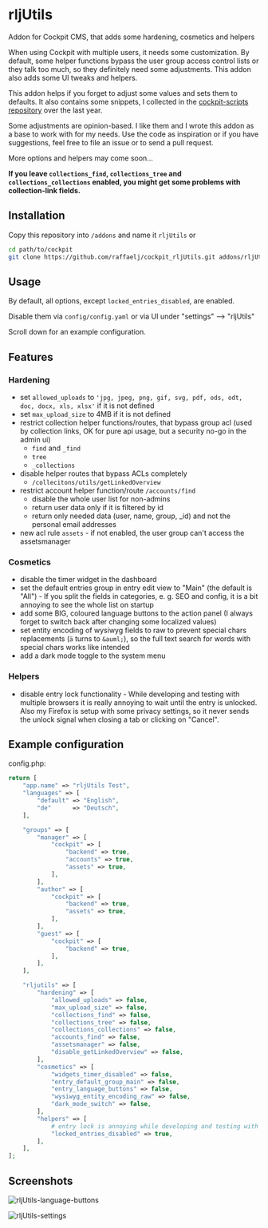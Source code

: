 # rljUtils

Addon for Cockpit CMS, that adds some hardening, cosmetics and helpers

When using Cockpit with multiple users, it needs some customization. By default, some helper functions bypass the user group access control lists or they talk too much, so they definitely need some adjustments. This addon also adds some UI tweaks and helpers.

This addon helps if you forget to adjust some values and sets them to defaults. It also contains some snippets, I collected in the [cockpit-scripts repository][1] over the last year.

Some adjustments are opinion-based. I like them and I wrote this addon as a base to work with for my needs. Use the code as inspiration or if you have suggestions, feel free to file an issue or to send a pull request.

More options and helpers may come soon...

**If you leave `collections_find`, `collections_tree` and `collections_collections` enabled, you might get some problems with collection-link fields.**

## Installation

Copy this repository into `/addons` and name it `rljUtils` or

```bash
cd path/to/cockpit
git clone https://github.com/raffaelj/cockpit_rljUtils.git addons/rljUtils
```

## Usage

By default, all options, except `locked_entries_disabled`, are enabled.

Disable them via `config/config.yaml` or via UI under "settings" --> "rljUtils"

Scroll down for an example configuration.

## Features

### Hardening

* set `allowed_uploads` to `'jpg, jpeg, png, gif, svg, pdf, ods, odt, doc, docx, xls, xlsx'` if it is not defined
* set `max_upload_size` to 4MB if it is not defined
* restrict collection helper functions/routes, that bypass group acl (used by collection links, OK for pure api usage, but a security no-go in the admin ui)
  * `find` and `_find`
  * `tree`
  * `_collections`
* disable helper routes that bypass ACLs completely
  * `/collecitons/utils/getLinkedOverview`
* restrict account helper function/route `/accounts/find`
  * disable the whole user list for non-admins
  * return user data only if it is filtered by id
  * return only needed data (user, name, group, _id) and not the personal email addresses
* new acl rule `assets` - if not enabled, the user group can't access the assetsmanager

### Cosmetics

* disable the timer widget in the dashboard
* set the default entries group in entry edit view to "Main" (the default is "All") - If you split the fields in categories, e. g. SEO and config, it is a bit annoying to see the whole list on startup
* add some BIG, coloured language buttons to the action panel (I always forget to switch back after changing some localized values)
* set entity encoding of wysiwyg fields to raw to prevent special chars replacements (`ä` turns to `&auml;`), so the full text search for words with special chars works like intended
* add a dark mode toggle to the system menu

### Helpers

* disable entry lock functionality - While developing and testing with multiple browsers it is really annoying to wait until the entry is unlocked. Also my Firefox is setup with some privacy settings, so it never sends the unlock signal when closing a tab or clicking on "Cancel".

## Example configuration

config.php:

```php
return [
    "app.name" => "rljUtils Test",
    "languages" => [
        "default" => "English",
        "de"      => "Deutsch",
    ],

    "groups" => [
        "manager" => [
            "cockpit" => [
                "backend" => true,
                "accounts" => true,
                "assets" => true,
            ],
        ],
        "author" => [
            "cockpit" => [
                "backend" => true,
                "assets" => true,
            ],
        ],
        "guest" => [
            "cockpit" => [
                "backend" => true,
            ],
        ],
    ],

    "rljutils" => [
        "hardening" => [
            "allowed_uploads" => false,
            "max_upload_size" => false,
            "collections_find" => false,
            "collections_tree" => false,
            "collections_collections" => false,
            "accounts_find" => false,
            "assetsmanager" => false,
            "disable_getLinkedOverview" => false,
        ],
        "cosmetics" => [
            "widgets_timer_disabled" => false,
            "entry_default_group_main" => false,
            "entry_language_buttons" => false,
            "wysiwyg_entity_encoding_raw" => false,
            "dark_mode_switch" => false,
        ],
        "helpers" => [
            # entry lock is annoying while developing and testing with multiple browsers
            "locked_entries_disabled" => true,
        ],
    ],
];
```

## Screenshots

![rljUtils-language-buttons](https://user-images.githubusercontent.com/13042193/56857119-d951a580-6969-11e9-9b9f-15bd2ff3582f.png)

![rljUtils-settings](https://user-images.githubusercontent.com/13042193/56857120-d951a580-6969-11e9-8947-188b6f1fdd0b.png)

[1]: https://github.com/raffaelj/cockpit-scripts
